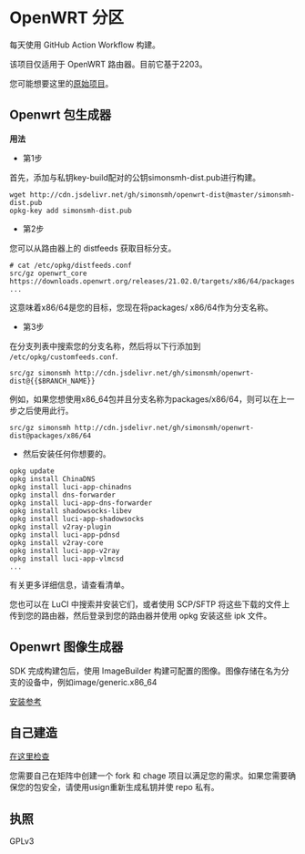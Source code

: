 # OpenWRT 分区

每天使用 GitHub Action Workflow 构建。

该项目仅适用于 OpenWRT 路由器。目前它基于2203。

您可能想要这里的[原始项目](http://openwrt-dist.sourceforge.net/)。

## Openwrt 包生成器

**用法**
* 第1步

首先，添加与私钥key-build配对的公钥simonsmh-dist.pub进行构建。
```
wget http://cdn.jsdelivr.net/gh/simonsmh/openwrt-dist@master/simonsmh-dist.pub
opkg-key add simonsmh-dist.pub
```
* 第2步

您可以从路由器上的 distfeeds 获取目标分支。
```
# cat /etc/opkg/distfeeds.conf
src/gz openwrt_core https://downloads.openwrt.org/releases/21.02.0/targets/x86/64/packages
...
```
这意味着x86/64是您的目标，您现在将packages/ x86/64作为分支名称。

* 第3步

在分支列表中搜索您的分支名称，然后将以下行添加到 `/etc/opkg/customfeeds.conf`.
```
src/gz simonsmh http://cdn.jsdelivr.net/gh/simonsmh/openwrt-dist@{{$BRANCH_NAME}}
```
例如，如果您想使用x86_64包并且分支名称为packages/x86/64，则可以在上一步之后使用此行。
```
src/gz simonsmh http://cdn.jsdelivr.net/gh/simonsmh/openwrt-dist@packages/x86/64
```
* 然后安装任何你想要的。

```
opkg update
opkg install ChinaDNS
opkg install luci-app-chinadns
opkg install dns-forwarder
opkg install luci-app-dns-forwarder
opkg install shadowsocks-libev
opkg install luci-app-shadowsocks
opkg install v2ray-plugin
opkg install luci-app-pdnsd
opkg install v2ray-core
opkg install luci-app-v2ray
opkg install luci-app-vlmcsd
...
```
有关更多详细信息，请查看清单。

您也可以在 LuCI 中搜索并安装它们，或者使用 SCP/SFTP 将这些下载的文件上传到您的路由器，然后登录到您的路由器并使用 opkg 安装这些 ipk 文件。

## Openwrt 图像生成器

SDK 完成构建包后，使用 ImageBuilder 构建可配置的图像。图像存储在名为分支的设备中，例如image/generic.x86_64

[安装参考](https://github.com/simonsmh/openwrt-dist/blob/master/.github/workflows/main.yml)

## 自己建造

[在这里检查](https://github.com/simonsmh/openwrt-dist/blob/master/.github/workflows/main.yml)

您需要自己在矩阵中创建一个 fork 和 chage 项目以满足您的需求。如果您需要确保您的包安全，请使用usign重新生成私钥并使 repo 私有。

## 执照

GPLv3
